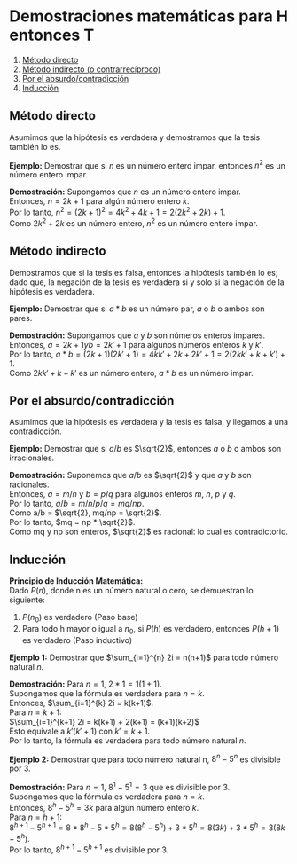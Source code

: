 # Demostraciones matemáticas para H entonces T

1. [Método directo](#directo)
2. [Método indirecto (o contrarrecíproco)](#indirecto)
3. [Por el absurdo/contradicción](#absurdo/contradicción)
4. [Inducción](#inducción)

## Método directo <a name="directo"></a>

Asumimos que la hipótesis es verdadera y demostramos que la tesis también lo es.

**Ejemplo:** Demostrar que si $n$ es un número entero impar, entonces $n^2$ es un número entero impar.

**Demostración:** Supongamos que $n$ es un número entero impar.  
Entonces, $n = 2k + 1$ para algún número entero $k$.  
Por lo tanto, $n^2 = (2k + 1)^2 = 4k^2 + 4k + 1 = 2(2k^2 + 2k) + 1$.  
Como $2k^2 + 2k$ es un número entero, $n^2$ es un número entero impar.

## Método indirecto <a name="indirecto"></a>

Demostramos que si la tesis es falsa, entonces la hipótesis también lo es; dado que, la negación de la tesis es verdadera si y solo si la negación de la hipótesis es verdadera.

**Ejemplo:** Demostrar que si $a*b$ es un número par, $a$ o $b$ o ambos son pares.

**Demostración:** Supongamos que $a$ y $b$ son números enteros impares.  
Entonces, $a = 2k + 1 y b = 2k' + 1$ para algunos números enteros $k$ y $k'$.  
Por lo tanto, $a*b = (2k + 1)(2k' + 1) = 4kk' + 2k + 2k' + 1 = 2(2kk' + k + k') + 1$.  
Como $2kk' + k + k'$ es un número entero, $a*b$ es un número impar.

## Por el absurdo/contradicción <a name="absurdo/contradicción"></a>

Asumimos que la hipótesis es verdadera y la tesis es falsa, y llegamos a una contradicción.

**Ejemplo:** Demostrar que si $a/b$ es $\sqrt{2}$, entonces $a$ o $b$ o ambos son irracionales. 

**Demostración:** Suponemos que $a/b$ es $\sqrt{2}$ y que $a$ y $b$ son racionales.  
Entonces, $a = m/n$ y $b = p/q$ para algunos enteros $m$, $n$, $p$ y $q$.  
Por lo tanto, $a/b = m/n / p/q = mq/np$.  
Como a/b = $\sqrt{2}, mq/np = \sqrt{2}$.  
Por lo tanto, $mq = np * \sqrt{2}$.  
Como mq y np son enteros, $\sqrt{2}$ es racional: lo cual es contradictorio.

## Inducción <a name="inducción"></a>

**Principio de Inducción Matemática:**  
Dado $P(n)$, donde n es un número natural o cero, se demuestran lo siguiente:
1. $P(n_0)$ es verdadero (Paso base)
2. Para todo h mayor o igual a $n_0$, si $P(h)$ es verdadero, entonces $P(h+1)$ es verdadero (Paso inductivo)

**Ejemplo 1:** Demostrar que $\sum_{i=1}^{n} 2i = n(n+1)$ para todo número natural $n$.

**Demostración:** Para $n = 1$, $2*1 = 1(1+1)$.  
Supongamos que la fórmula es verdadera para $n = k$.  
Entonces, $\sum_{i=1}^{k} 2i = k(k+1)$.  
Para $n = k+1$:  
$\sum_{i=1}^{k+1} 2i = k(k+1) + 2(k+1) = (k+1)(k+2)$  
Esto equivale a $k'(k'+1)$ con $k' = k+1$.  
Por lo tanto, la fórmula es verdadera para todo número natural $n$.

**Ejemplo 2:** Demostrar que para todo número natural n, $8^n-5^n$ es divisible por 3.

**Demostración:** Para $n = 1$, $8^1-5^1 = 3$ que es divisible por 3.  
Supongamos que la fórmula es verdadera para $n = k$.  
Entonces, $8^h-5^h = 3k$ para algún número entero $k$.  
Para $n = h+1$:  
$8^{h+1}-5^{h+1} = 8*8^h-5*5^h = 8(8^h-5^h) + 3*5^h = 8(3k) + 3*5^h = 3(8k + 5^h)$.  
Por lo tanto, $8^{h+1}-5^{h+1}$ es divisible por 3.